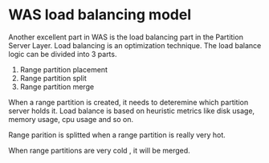 # WAS load balancing model

Another excellent part in WAS is the load balancing part in the Partition Server Layer. Load balancing is an optimization technique. The load balance logic can be divided into 3 parts. 

1. Range partition placement 
2. Range partition split
3. Range partition merge

When a range partition is created, it needs to deteremine which partition server holds it. Load balance is based on heuristic metrics like disk usage, memory usage, cpu usage and so on. 

Range parition is splitted when a range partition is really very hot.

When range partitions are very cold , it will be merged. 